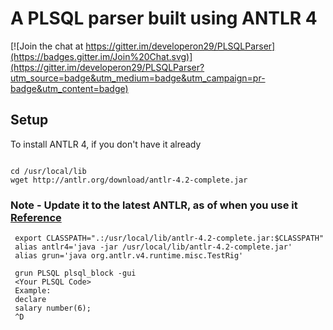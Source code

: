 

# A PLSQL parser built using ANTLR 4 

[![Join the chat at https://gitter.im/developeron29/PLSQLParser](https://badges.gitter.im/Join%20Chat.svg)](https://gitter.im/developeron29/PLSQLParser?utm_source=badge&utm_medium=badge&utm_campaign=pr-badge&utm_content=badge)

## Setup

To install ANTLR 4, if you don't have it already

```

cd /usr/local/lib
wget http://antlr.org/download/antlr-4.2-complete.jar

```

### Note - Update it to the latest ANTLR, as of when you use it [Reference](http://www.antlr.org/)

```
 export CLASSPATH=".:/usr/local/lib/antlr-4.2-complete.jar:$CLASSPATH"
 alias antlr4='java -jar /usr/local/lib/antlr-4.2-complete.jar'
 alias grun='java org.antlr.v4.runtime.misc.TestRig'
 
 grun PLSQL plsql_block -gui
 <Your PLSQL Code>
 Example:
 declare
 salary number(6);
 ^D
 
 ```
